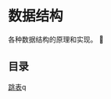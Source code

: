 # 数据结构

各种数据结构的原理和实现。 :100:

## 目录

[跳表](https://github.com/CnLzh/NoteBook/tree/main/DataStructure/SkipList)q